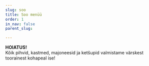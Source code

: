 ```yaml
---
slug: soo
title: Soo menüü
order: 1
in_nav: false
parent_slug: 

---
```

<div class="warning">
<strong>HOIATUS!</strong></br>
Kõik pihvid, kastmed, majoneesid ja ketšupid valmistame värskest toorainest kohapeal ise!   
</div>